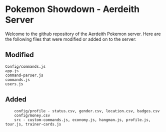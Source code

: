 Pokemon Showdown - Aerdeith Server
==================================

Welcome to the github repository of the Aerdeith Pokemon server. Here are the following files that were modified or added on to the server:

Modified
---------
    Config/commands.js
    app.js
    command-parser.js
    commands.js
    users.js
    
Added
-------
        config/profile - status.csv, gender.csv, location.csv, badges.csv
        config/money.csv
        src - custom-commands.js, economy.js, hangman.js, profile.js, tour.js, trainer-cards.js
        

